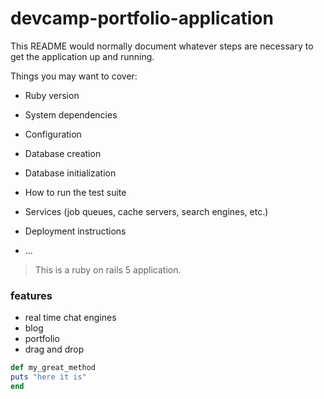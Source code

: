 # devcamp-portfolio-application

This README would normally document whatever steps are necessary to get the
application up and running.

Things you may want to cover:

* Ruby version

* System dependencies

* Configuration

* Database creation

* Database initialization

* How to run the test suite

* Services (job queues, cache servers, search engines, etc.)

* Deployment instructions

* ...

> This is a ruby on rails 5 application.

### features 

- real time chat engines
- blog
- portfolio
- drag and drop

```ruby
def my_great_method
puts "here it is"
end
```
